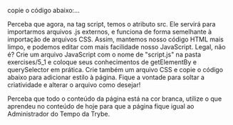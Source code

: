 copie o código abaixo:...


Perceba que agora, na tag script, temos o atributo src. Ele servirá para importarmos arquivos .js externos, e funciona de forma semelhante à importação de arquivos CSS. Assim, mantemos nosso código HTML mais limpo, e podemos editar com mais facilidade nosso JavaScript. Legal, não é?
Crie um arquivo JavaScript com o nome de "script.js" na pasta exercises/5_1 e coloque seus conhecimentos de getElementBy e querySelector em prática.
Crie também um arquivo CSS e copie o código abaixo para adicionar estilo à página. Fique a vontade para soltar a criatividade e alterar o arquivo como desejar!

Perceba que todo o conteúdo da página está na cor branca, utilize o que aprendeu no conteúdo de hoje para que a página fique igual ao Administrador do Tempo da Trybe.